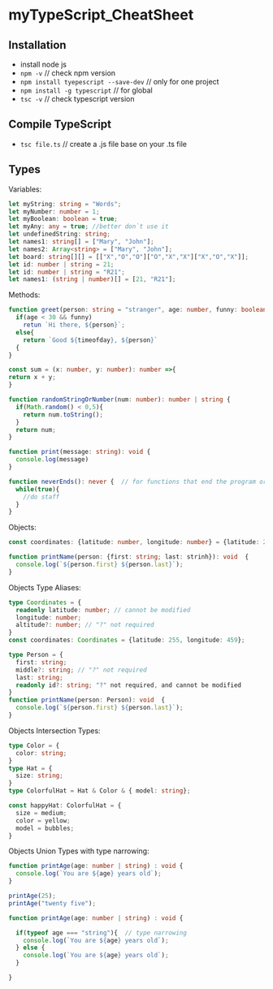 # myTypeScript_CheatSheet

## Installation
- install node js
- `npm -v` // check npm version
- `npm install tyepescript --save-dev` // only for one project
- `npm install -g typescript` // for global
- `tsc -v` // check typescript version

## Compile TypeScript
- `tsc file.ts` // create a .js file base on your .ts file

## Types
Variables:
```TypeScript
let myString: string = "Words";
let myNumber: number = 1;
let myBoolean: boolean = true;
let myAny: any = true; //better don`t use it
let undefinedString: string;
let names1: string[] = ["Mary", "John"];
let names2: Array<string> = ["Mary", "John"];
let board: string[][] = [["X","O","O"]["O","X","X"]["X","O","X"]];
let id: number | string = 21;
let id: number | string = "R21";
let names1: (string | number)[] = [21, "R21"];
```

Methods:
```TypeScript
function greet(person: string = "stranger", age: number, funny: boolean, timeofday: string): string{
  if(age < 30 && funny)
    retun `Hi there, ${person}`;
  else{
    return `Good ${timeofday}, ${person}`
  {
}

const sum = (x: number, y: number): number =>{
return x + y;
}

function randomStringOrNumber(num: number): number | string {
  if(Math.random() < 0,5){
    return num.toString();
  }
  return num;
}

function print(message: string): void {
  console.log(message)
}

function neverEnds(): never {  // for functions that end the program or run forever
  while(true){
    //do staff
  }
}
```

Objects:
```TypeScript
const coordinates: {latitude: number, longitude: number} = {latitude: 255, longitude: 459};

function printName(person: {first: string; last: strinh}): void  {
  console.log(`${person.first} ${person.last}`);
}
```

Objects Type Aliases:
```TypeScript
type Coordinates = {
  readonly latitude: number; // cannot be modified
  longitude: number;
  altitude?: number; // "?" not required 
}
const coordinates: Coordinates = {latitude: 255, longitude: 459};

type Person = {
  first: string;
  middle?: string; // "?" not required 
  last: string;
  readonly id?: string; "?" not required, and cannot be modified
}
function printName(person: Person): void  {
  console.log(`${person.first} ${person.last}`);
}
```

Objects Intersection Types:
```TypeScript
type Color = {
  color: string;
}
type Hat = {
  size: string;
}
type ColorfulHat = Hat & Color & { model: string};

const happyHat: ColorfulHat = {
  size = medium;
  color = yellow;
  model = bubbles;
}
```

Objects Union Types with type narrowing:
```TypeScript
function printAge(age: number | string) : void {
  console.log(`You are ${age} years old`);
}

printAge(25);
printAge("twenty five");

function printAge(age: number | string) : void {

  if(typeof age === "string"){  // type narrowing
    console.log(`You are ${age} years old`);
  } else {
    console.log(`You are ${age} years old`);
  }

}
```
